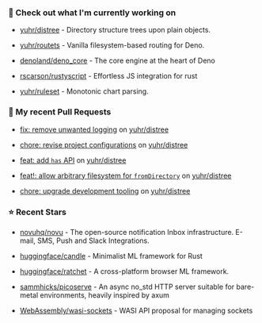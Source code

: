 ### 👷 Check out what I'm currently working on



- [yuhr/distree](https://github.com/yuhr/distree) - Directory structure trees upon plain objects.

- [yuhr/routets](https://github.com/yuhr/routets) - Vanilla filesystem-based routing for Deno.

- [denoland/deno_core](https://github.com/denoland/deno_core) - The core engine at the heart of Deno

- [rscarson/rustyscript](https://github.com/rscarson/rustyscript) - Effortless JS integration for rust 

- [yuhr/ruleset](https://github.com/yuhr/ruleset) - Monotonic chart parsing.

### 🔨 My recent Pull Requests



- [fix: remove unwanted logging](https://github.com/yuhr/distree/pull/22) on [yuhr/distree](https://github.com/yuhr/distree)

- [chore: revise project configurations](https://github.com/yuhr/distree/pull/21) on [yuhr/distree](https://github.com/yuhr/distree)

- [feat: add `has` API](https://github.com/yuhr/distree/pull/20) on [yuhr/distree](https://github.com/yuhr/distree)

- [feat!: allow arbitrary filesystem for `fromDirectory`](https://github.com/yuhr/distree/pull/19) on [yuhr/distree](https://github.com/yuhr/distree)

- [chore: upgrade development tooling](https://github.com/yuhr/distree/pull/18) on [yuhr/distree](https://github.com/yuhr/distree)

### ⭐ Recent Stars



- [novuhq/novu](https://github.com/novuhq/novu) - The open-source notification Inbox infrastructure. E-mail, SMS, Push and Slack Integrations.

- [huggingface/candle](https://github.com/huggingface/candle) - Minimalist ML framework for Rust

- [huggingface/ratchet](https://github.com/huggingface/ratchet) - A cross-platform browser ML framework.

- [sammhicks/picoserve](https://github.com/sammhicks/picoserve) - An async no_std HTTP server suitable for bare-metal environments, heavily inspired by axum

- [WebAssembly/wasi-sockets](https://github.com/WebAssembly/wasi-sockets) - WASI API proposal for managing sockets